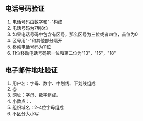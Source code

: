 ## 电话号码验证

1. 电话号码由数字和"-"构成
2. 电话号码为7到8位
3. 如果电话号码中包含有区号，那么区号为三位或者四位，首位为0
4. 区号用"-"和其他部分隔开
5. 移动电话号码为11位
6. 11位移动电话号码第一位和第二位为"13"，"15"，"18"

## 电子邮件地址验证

1. 用户名：字母、数字、中划线、下划线组成
2. @
3. 网址：字母、数字组成。
4. 小数点：.
5. 组织域名：2-4位字母组成
6. 不区分大小写